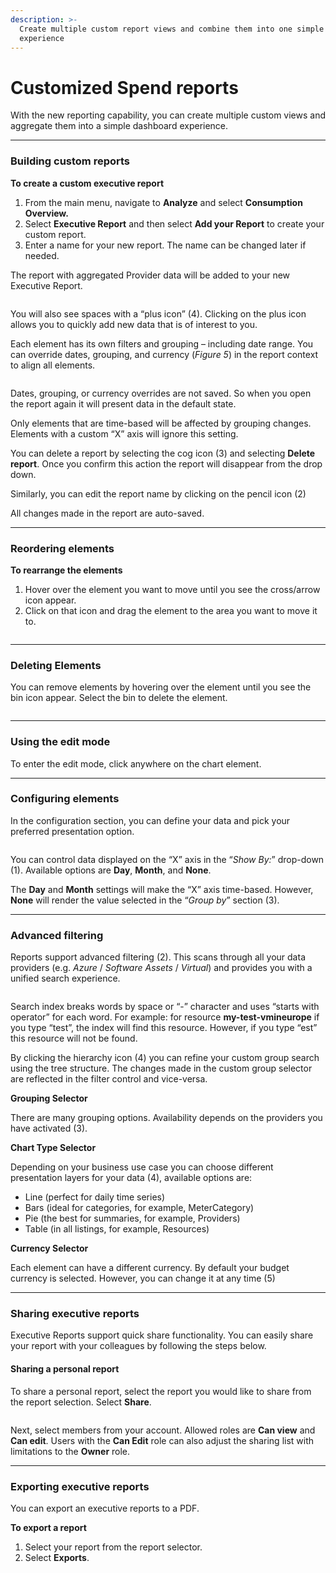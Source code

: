 ```yaml
---
description: >-
  Create multiple custom report views and combine them into one simple dashboard
  experience
---
```


# Customized Spend reports

With the new reporting capability, you can create multiple custom views and aggregate them into a simple dashboard experience.

***

### Building custom reports <a href="#building-custom-reports" id="building-custom-reports"></a>

**To create a custom executive report**

1. From the main menu, navigate to **Analyze** and select **Consumption Overview.**
2. Select **Executive Report** and then select **Add your Report** to create your custom report.
3. Enter a name for your new report. The name can be changed later if needed.

The report with aggregated Provider data will be added to your new Executive Report.

<figure><img src="https://help.pyracloud.com/wp-content/uploads/2020/09/image-12-1024x625.png" alt=""><figcaption></figcaption></figure>

You will also see spaces with a “plus icon” (4). Clicking on the plus icon allows you to quickly add new data that is of interest to you.

Each element has its own filters and grouping – including date range. You can override dates, grouping, and currency (_Figure 5_) in the report context to align all elements.

<div align="left">

<figure><img src="https://help.pyracloud.com/wp-content/uploads/2020/09/image-13.png" alt=""><figcaption></figcaption></figure>

</div>

Dates, grouping, or currency overrides are not saved. So when you open the report again it will present data in the default state.

Only elements that are time-based will be affected by grouping changes. Elements with a custom “X” axis will ignore this setting.

You can delete a report by selecting the cog icon (3) and selecting **Delete report**. Once you confirm this action the report will disappear from the drop down.

Similarly, you can edit the report name by clicking on the pencil icon (2)

All changes made in the report are auto-saved.

***

### Reordering elements <a href="#reordering-elements" id="reordering-elements"></a>

**To rearrange the elements**

1. Hover over the element you want to move until you see the cross/arrow icon appear.&#x20;
2. Click on that icon and drag the element to the area you want to move it to.

<figure><img src="https://help.pyracloud.com/wp-content/uploads/2020/09/image-14-1024x538.png" alt=""><figcaption></figcaption></figure>

***

### Deleting Elements <a href="#deleting-elements" id="deleting-elements"></a>

You can remove elements by hovering over the element until you see the bin icon appear. Select the bin to delete the element.

<figure><img src="https://help.pyracloud.com/wp-content/uploads/2020/09/image-15.png" alt=""><figcaption></figcaption></figure>

***

### Using the edit mode <a href="#editing" id="editing"></a>

To enter the edit mode, click anywhere on the chart element.

***

### Configuring elements <a href="#configuring-elements" id="configuring-elements"></a>

In the configuration section, you can define your data and pick your preferred presentation option.

<figure><img src="https://help.pyracloud.com/wp-content/uploads/2020/09/image-16-1024x821.png" alt=""><figcaption></figcaption></figure>

You can control data displayed on the “X” axis in the “_Show By:_” drop-down (1). Available options are **Day**, **Month**, and **None**.

The **Day** and **Month** settings will make the “X” axis time-based. However, **None** will render the value selected in the “_Group by_” section (3).

***

### **Advanced filtering**

Reports support advanced filtering (2). This scans through all your data providers (e.g. _Azure_ / _Software Assets_ / _Virtual_) and provides you with a unified search experience.

<figure><img src="https://help.pyracloud.com/wp-content/uploads/2020/09/image-9-1024x555.png" alt=""><figcaption></figcaption></figure>

Search index breaks words by space or “-” character and uses “starts with operator” for each word. For example: for resource **my-test-vmineurope** if you type “test”, the index will find this resource. However, if you type “est” this resource will not be found.

By clicking the hierarchy icon (4) you can refine your custom group search using the tree structure. The changes made in the custom group selector are reflected in the filter control and vice-versa.

**Grouping Selector**

There are many grouping options. Availability depends on the providers you have activated (3).

**Chart Type Selector**

Depending on your business use case you can choose different presentation layers for your data (4), available options are:

* Line (perfect for daily time series)
* Bars (ideal for categories, for example, MeterCategory)
* Pie (the best for summaries, for example, Providers)
* Table (in all listings, for example, Resources)

**Currency Selector**

Each element can have a different currency. By default your budget currency is selected. However, you can change it at any time (5)

***

### Sharing executive reports <a href="#sharing-executive-reports" id="sharing-executive-reports"></a>

Executive Reports support quick share functionality. You can easily share your report with your colleagues by following the steps below.

#### Sharing a personal report <a href="#sharing-an-personal-report" id="sharing-an-personal-report"></a>

To share a personal report, select the report you would like to share from the report selection. Select **Share**.

<figure><img src="https://help.pyracloud.com/wp-content/uploads/2021/03/image-2-1024x153.png" alt=""><figcaption></figcaption></figure>

Next, select members from your account. Allowed roles are **Can view** and **Can edit**. Users with the **Can Edit** role can also adjust the sharing list with limitations to the **Owner** role.

***

### Exporting executive reports <a href="#exporting-executive-report" id="exporting-executive-report"></a>

You can export an executive reports to a PDF.&#x20;

**To export a report**

1. Select your report from the report selector.
2. Select **Exports**.
